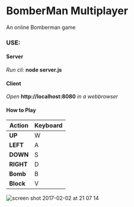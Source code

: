# BomberMan Multiplayer
An online Bomberman game

### USE: ###
#### Server ####
_Run cli:_ **node server.js**

#### Client ####
_Open_ **http://localhost:8080** _in a webbrowser_

#### How to Play ####
Action | Keyboard
------------ | -------------
**UP** | W
**LEFT** | A
**DOWN** | S
**RIGHT** | D
**Bomb** | B
**Block** | V

![screen shot 2017-02-02 at 21 07 14](https://cloud.githubusercontent.com/assets/11445459/22566326/c115cbdc-e98b-11e6-8648-b0b6535ef787.png)
